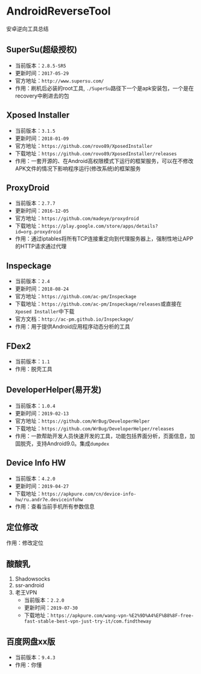 # AndroidReverseTool
安卓逆向工具总结

## SuperSu(超级授权)
- 当前版本：`2.8.5-SR5`
- 更新时间：`2017-05-29`
- 官方地址：`http://www.supersu.com/`
- 作用：刷机后必装的root工具, `./SuperSu`路径下一个是apk安装包，一个是在recovery中刷进去的包

## Xposed Installer
- 当前版本：`3.1.5`
- 更新时间：`2018-01-09`
- 官方地址：`https://github.com/rovo89/XposedInstaller`
- 下载地址：`https://github.com/rovo89/XposedInstaller/releases`
- 作用：一套开源的、在Android高权限模式下运行的框架服务，可以在不修改APK文件的情况下影响程序运行(修改系统)的框架服务

## ProxyDroid
- 当前版本：`2.7.7`
- 更新时间：`2016-12-05`
- 官方地址：`https://github.com/madeye/proxydroid`
- 下载地址：`https://play.google.com/store/apps/details?id=org.proxydroid`
- 作用：通过iptables将所有TCP连接重定向到代理服务器上，强制性地让APP的HTTP请求通过代理

## Inspeckage
- 当前版本：`2.4`
- 更新时间：`2018-08-24`
- 官方地址：`https://github.com/ac-pm/Inspeckage`
- 下载地址：`https://github.com/ac-pm/Inspeckage/releases`或直接在`Xposed Installer`中下载
- 官方文档：`http://ac-pm.github.io/Inspeckage/`
- 作用：用于提供Android应用程序动态分析的工具

## FDex2
- 当前版本：`1.1`
- 作用：脱壳工具


## DeveloperHelper(易开发)
- 当前版本：`1.0.4`
- 更新时间：`2019-02-13`
- 官方地址：`https://github.com/WrBug/DeveloperHelper`
- 下载地址：`https://github.com/WrBug/DeveloperHelper/releases`
- 作用：一款帮助开发人员快速开发的工具，功能包括界面分析，页面信息，加固脱壳，支持Android9.0。集成`dumpdex`

## Device Info HW
- 当前版本：`4.2.0`
- 更新时间：`2019-04-27`
- 下载地址：`https://apkpure.com/cn/device-info-hw/ru.andr7e.deviceinfohw`
- 作用：查看当前手机所有参数信息

## 定位修改
作用：修改定位

## 酸酸乳
1. Shadowsocks
2. ssr-android
3. 老王VPN 
    - 当前版本：`2.2.0`
    - 更新时间：`2019-07-30`
    - 下载地址：`https://apkpure.com/wang-vpn-%E2%9D%A4%EF%B8%8F-free-fast-stable-best-vpn-just-try-it/com.findtheway`

## 百度网盘xx版
- 当前版本：`9.4.3`
- 作用：你懂
